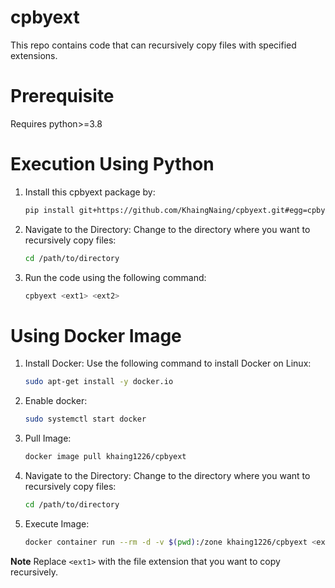 # cpbyext
This repo contains code that can recursively copy files with specified extensions. 

# Prerequisite
Requires python>=3.8

# Execution Using Python
1. Install this cpbyext package by:
    ```bash
    pip install git+https://github.com/KhaingNaing/cpbyext.git#egg=cpbyext
    ```
2. Navigate to the Directory: Change to the directory where you want to recursively copy files:
    ```bash
    cd /path/to/directory
    ```
3. Run the code using the following command:
    ```bash
    cpbyext <ext1> <ext2>
    ```

# Using Docker Image 
1. Install Docker: Use the following command to install Docker on Linux:
    ```bash
    sudo apt-get install -y docker.io
    ```
2. Enable docker:
    ```bash
    sudo systemctl start docker 
    ```
3. Pull Image:
    ```bash
    docker image pull khaing1226/cpbyext
    ```
4. Navigate to the Directory: Change to the directory where you want to recursively copy files:
    ```bash
    cd /path/to/directory
    ```
5. Execute Image:
    ```bash
    docker container run --rm -d -v $(pwd):/zone khaing1226/cpbyext <ext1> <ext2>
    ```

**Note**
Replace `<ext1>` with the file extension that you want to copy recursively.  

